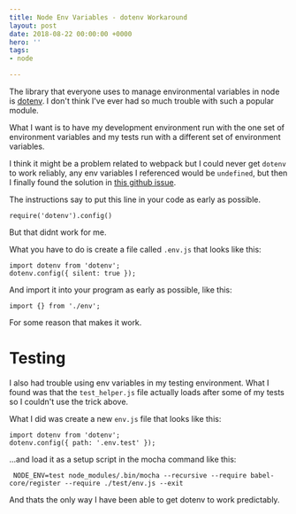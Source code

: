 ```yaml
---
title: Node Env Variables - dotenv Workaround
layout: post
date: 2018-08-22 00:00:00 +0000
hero: ''
tags:
- node

---
```

The library that everyone uses to manage environmental variables in node is [dotenv](https://www.npmjs.com/package/dotenv "https://www.npmjs.com/package/dotenv"). I don't think I've ever had so much trouble with such a popular module.

What I want is to have my development environment run with the one set of environment variables and my tests run with a different set of environment variables. 

I think it might be a problem related to webpack but I could never get `dotenv` to work reliably, any env variables I referenced would be `undefined`, but then I finally found the solution in [this github issue](https://github.com/motdotla/dotenv/issues/133#issuecomment-255298822 "https://github.com/motdotla/dotenv/issues/133#issuecomment-255298822").

The instructions say to put this line in your code as early as possible.

    require('dotenv').config()

But that didnt work for me.

What you have to do is create a file called `.env.js` that looks like this:

    import dotenv from 'dotenv';
    dotenv.config({ silent: true });

And import it into your program as early as possible, like this:

    import {} from './env';

For some reason that makes it work.

# Testing

I also had trouble using env variables in my testing environment. What I found was that the `test_helper.js` file actually loads after some of my tests so I couldn't use the trick above.

What I did was create a new `env.js` file that looks like this:

    import dotenv from 'dotenv';
    dotenv.config({ path: '.env.test' });

 ...and load it as a setup script in the mocha command like this:

     NODE_ENV=test node_modules/.bin/mocha --recursive --require babel-core/register --require ./test/env.js --exit

And thats the only way I have been able to get dotenv to work predictably.